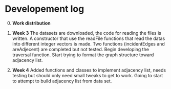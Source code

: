 # Developement log

0. **Work distribution**

1. **Week 3** The datasets are downloaded, the code for reading the files is written. A constructor that use the readFile functions that read the datas into different integer vectors is made. Two functions (incidentEdges and areAdjecent) are completed but not tested. Begin developing the traversal function. Start trying to format the graph structure toward adjacency list.
2. **Week 4** Added functions and classes to implement adjacency list, needs testing but should only need small tweaks to get to work. Going to start to attempt to build adjacency list from data set.

